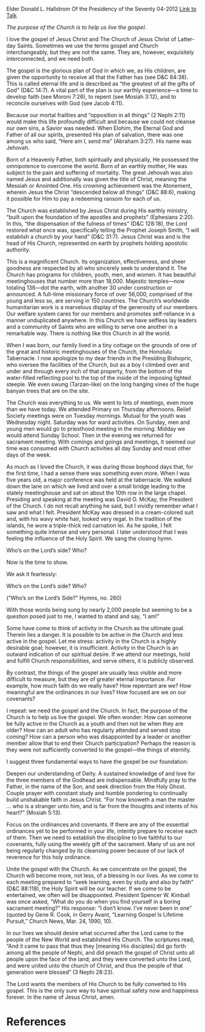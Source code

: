 Elder Donald L. Hallstrom
Of the Presidency of the Seventy
04-2012
[Link to Talk](https://www.churchofjesuschrist.org/study/general-conference/2012/04/converted-to-his-gospel-through-his-church?lang=eng)

_The purpose of the Church is to help us live the gospel._

I love the gospel of Jesus Christ and The Church of Jesus Christ of Latter-day Saints. Sometimes we use the terms gospel and Church interchangeably, but they are not the same. They are, however, exquisitely interconnected, and we need both.

The gospel is the glorious plan of God in which we, as His children, are given the opportunity to receive all that the Father has (see D&C 84:38). This is called eternal life and is described as “the greatest of all the gifts of God” (D&C 14:7). A vital part of the plan is our earthly experience—a time to develop faith (see Moroni 7:26), to repent (see Mosiah 3:12), and to reconcile ourselves with God (see Jacob 4:11).

Because our mortal frailties and “opposition in all things” (2 Nephi 2:11) would make this life profoundly difficult and because we could not cleanse our own sins, a Savior was needed. When Elohim, the Eternal God and Father of all our spirits, presented His plan of salvation, there was one among us who said, “Here am I, send me” (Abraham 3:27). His name was Jehovah.

Born of a Heavenly Father, both spiritually and physically, He possessed the omnipotence to overcome the world. Born of an earthly mother, He was subject to the pain and suffering of mortality. The great Jehovah was also named Jesus and additionally was given the title of Christ, meaning the Messiah or Anointed One. His crowning achievement was the Atonement, wherein Jesus the Christ “descended below all things” (D&C 88:6), making it possible for Him to pay a redeeming ransom for each of us.

The Church was established by Jesus Christ during His earthly ministry, “built upon the foundation of the apostles and prophets” (Ephesians 2:20). In this, “the dispensation of the fulness of times” (D&C 128:18), the Lord restored what once was, specifically telling the Prophet Joseph Smith, “I will establish a church by your hand” (D&C 31:7). Jesus Christ was and is the head of His Church, represented on earth by prophets holding apostolic authority.

This is a magnificent Church. Its organization, effectiveness, and sheer goodness are respected by all who sincerely seek to understand it. The Church has programs for children, youth, men, and women. It has beautiful meetinghouses that number more than 18,000. Majestic temples—now totaling 136—dot the earth, with another 30 under construction or announced. A full-time missionary force of over 56,000, comprised of the young and less so, are serving in 150 countries. The Church’s worldwide humanitarian work is a marvelous display of the generosity of our members. Our welfare system cares for our members and promotes self-reliance in a manner unduplicated anywhere. In this Church we have selfless lay leaders and a community of Saints who are willing to serve one another in a remarkable way. There is nothing like this Church in all the world.

When I was born, our family lived in a tiny cottage on the grounds of one of the great and historic meetinghouses of the Church, the Honolulu Tabernacle. I now apologize to my dear friends in the Presiding Bishopric, who oversee the facilities of the Church, but as a boy I climbed over and under and through every inch of that property, from the bottom of the water-filled reflecting pool to the top of the inside of the imposing lighted steeple. We even swung (Tarzan-like) on the long hanging vines of the huge banyan trees that are on the site.

The Church was everything to us. We went to lots of meetings, even more than we have today. We attended Primary on Thursday afternoons. Relief Society meetings were on Tuesday mornings. Mutual for the youth was Wednesday night. Saturday was for ward activities. On Sunday, men and young men would go to priesthood meeting in the morning. Midday we would attend Sunday School. Then in the evening we returned for sacrament meeting. With comings and goings and meetings, it seemed our time was consumed with Church activities all day Sunday and most other days of the week.

As much as I loved the Church, it was during those boyhood days that, for the first time, I had a sense there was something even more. When I was five years old, a major conference was held at the tabernacle. We walked down the lane on which we lived and over a small bridge leading to the stately meetinghouse and sat on about the 10th row in the large chapel. Presiding and speaking at the meeting was David O. McKay, the President of the Church. I do not recall anything he said, but I vividly remember what I saw and what I felt. President McKay was dressed in a cream-colored suit and, with his wavy white hair, looked very regal. In the tradition of the islands, he wore a triple-thick red carnation lei. As he spoke, I felt something quite intense and very personal. I later understood that I was feeling the influence of the Holy Spirit. We sang the closing hymn.





Who’s on the Lord’s side? Who?

Now is the time to show.

We ask it fearlessly:

Who’s on the Lord’s side? Who?





(“Who’s on the Lord’s Side?” Hymns, no. 260)





With those words being sung by nearly 2,000 people but seeming to be a question posed just to me, I wanted to stand and say, “I am!”

Some have come to think of activity in the Church as the ultimate goal. Therein lies a danger. It is possible to be active in the Church and less active in the gospel. Let me stress: activity in the Church is a highly desirable goal; however, it is insufficient. Activity in the Church is an outward indication of our spiritual desire. If we attend our meetings, hold and fulfill Church responsibilities, and serve others, it is publicly observed.

By contrast, the things of the gospel are usually less visible and more difficult to measure, but they are of greater eternal importance. For example, how much faith do we really have? How repentant are we? How meaningful are the ordinances in our lives? How focused are we on our covenants?

I repeat: we need the gospel and the Church. In fact, the purpose of the Church is to help us live the gospel. We often wonder: How can someone be fully active in the Church as a youth and then not be when they are older? How can an adult who has regularly attended and served stop coming? How can a person who was disappointed by a leader or another member allow that to end their Church participation? Perhaps the reason is they were not sufficiently converted to the gospel—the things of eternity.



I suggest three fundamental ways to have the gospel be our foundation:





Deepen our understanding of Deity. A sustained knowledge of and love for the three members of the Godhead are indispensable. Mindfully pray to the Father, in the name of the Son, and seek direction from the Holy Ghost. Couple prayer with constant study and humble pondering to continually build unshakable faith in Jesus Christ. “For how knoweth a man the master … who is a stranger unto him, and is far from the thoughts and intents of his heart?” (Mosiah 5:13).





Focus on the ordinances and covenants. If there are any of the essential ordinances yet to be performed in your life, intently prepare to receive each of them. Then we need to establish the discipline to live faithful to our covenants, fully using the weekly gift of the sacrament. Many of us are not being regularly changed by its cleansing power because of our lack of reverence for this holy ordinance.





Unite the gospel with the Church. As we concentrate on the gospel, the Church will become more, not less, of a blessing in our lives. As we come to each meeting prepared to “seek learning, even by study and also by faith” (D&C 88:118), the Holy Spirit will be our teacher. If we come to be entertained, we often will be disappointed. President Spencer W. Kimball was once asked, “What do you do when you find yourself in a boring sacrament meeting?” His response: “I don’t know. I’ve never been in one” (quoted by Gene R. Cook, in Gerry Avant, “Learning Gospel Is Lifetime Pursuit,” Church News, Mar. 24, 1990, 10).





In our lives we should desire what occurred after the Lord came to the people of the New World and established His Church. The scriptures read, “And it came to pass that thus they [meaning His disciples] did go forth among all the people of Nephi, and did preach the gospel of Christ unto all people upon the face of the land; and they were converted unto the Lord, and were united unto the church of Christ, and thus the people of that generation were blessed” (3 Nephi 28:23).

The Lord wants the members of His Church to be fully converted to His gospel. This is the only sure way to have spiritual safety now and happiness forever. In the name of Jesus Christ, amen.

# References
